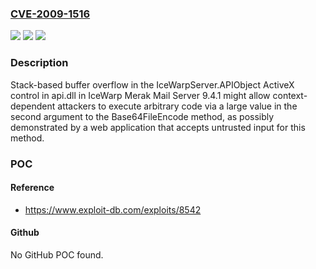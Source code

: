 ### [CVE-2009-1516](https://cve.mitre.org/cgi-bin/cvename.cgi?name=CVE-2009-1516)
![](https://img.shields.io/static/v1?label=Product&message=n%2Fa&color=blue)
![](https://img.shields.io/static/v1?label=Version&message=n%2Fa&color=blue)
![](https://img.shields.io/static/v1?label=Vulnerability&message=n%2Fa&color=brighgreen)

### Description

Stack-based buffer overflow in the IceWarpServer.APIObject ActiveX control in api.dll in IceWarp Merak Mail Server 9.4.1 might allow context-dependent attackers to execute arbitrary code via a large value in the second argument to the Base64FileEncode method, as possibly demonstrated by a web application that accepts untrusted input for this method.

### POC

#### Reference
- https://www.exploit-db.com/exploits/8542

#### Github
No GitHub POC found.

